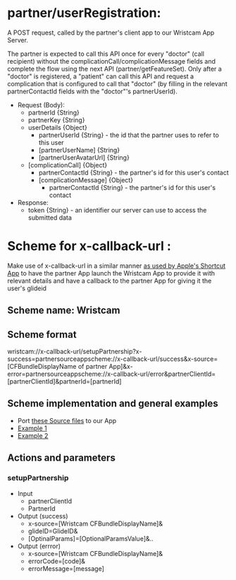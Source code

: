 partner/userRegistration:
===========================

A POST request, called by the partner's client app to our Wristcam App Server.

The partner is expected to call this API once for every "doctor" (call recipient) without the complicationCall/complicationMessage fields and complete the flow using the next API (partner/getFeatureSet). Only after a "doctor" is registered, a "patient" can call this API and request a complication that is configured to call that "doctor" (by filling in the relevant partnerContactId fields with the "doctor"'s partnerUserId).

-   Request (Body):
	-   partnerId {String}
	-   partnerKey {String}
	-   userDetails {Object}
    	- partnerUserId {String} - the id that the partner uses to refer to this user
		- [partnerUserName] {String}
		- [partnerUserAvatarUrl] {String}
	-	[complicationCall] {Object}
		- partnerContactId {String} - the partner's id for this user's contact
		-   [complicationMessage] {Object}
			- partnerContactId {String} - the partner's id for this user's contact
-   Response:
	- token {String} - an identifier our server can use to access the submitted data

Scheme for x-callback-url :
===========================

Make use of x-callback-url in a similar manner [as used by Apple's Shortcut App](https://support.apple.com/en-il/guide/shortcuts/apdcd7f20a6f/ios) to have the partner App launch the Wristcam App to provide it with relevant details and have a callback to the partner App for giving it the user's glideid

Scheme name: Wristcam
---------------------

Scheme format
-------------

wristcam://x-callback-url/setupPartnership?x-success=partnersourceappscheme://x-callback-url/success&x-source=[CFBundleDisplayName of partner App]&x-error=partnersourceappscheme://x-callback-url/error&partnerClientId=[partnerClientId]&partnerId=[partnerId]

Scheme implementation and general examples
------------------------------------------

-   Port [these Source files](https://github.com/phimage/CallbackURLKit/tree/master/Sources) to our App
-   [Example 1](https://support.apple.com/en-il/guide/shortcuts/apdcd7f20a6f/ios) 
-   [Example 2](https://x-callback-url.com/examples/)

Actions and parameters
----------------------

### setupPartnership

-   Input
	- partnerClientId
	- PartnerId
-   Output (success)
	- x-source=[Wristcam CFBundleDisplayName]&
	- glideID=GlideID&
	- [OptinalParams]=[OptionalParamsValue]&..
-   Output (errror)
	- x-source=[Wristcam CFBundleDisplayName]&
	- errorCode=[code]&
	- errorMessage=[message]

